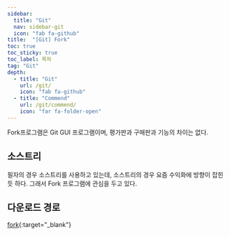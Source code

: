 ```yaml
---
sidebar:
  title: "Git"
  nav: sidebar-git
  icon: "fab fa-github"
title:  "[Git] Fork"
toc: true
toc_sticky: true
toc_label: 목차
tag: "Git"
depth: 
  - title: "Git"
    url: /git/
    icon: "fab fa-github"
  - title: "Commend"
    url: /git/commend/
    icon: "far fa-folder-open"
---
```

Fork프로그램은 Git GUI 프로그램이며, 평가판과 구매판과 기능의 차이는 없다.

## 소스트리
필자의 경우 소스트리를 사용하고 있는데,
소스트리의 경우 요즘 수익화에 방향이 잡힌 듯 하다.
그래서 Fork 프로그램에 관심을 두고 있다.

## 다운로드 경로
[<i class="fas fa-link"></i> fork](https://git-fork.com){:target="_blank"}
